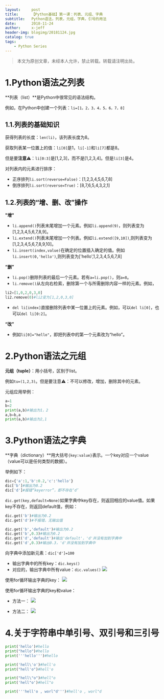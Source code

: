 ```yaml
---
layout:     post
title:      【Python基础】第一课：列表、元组、字典
subtitle:   Python语法，列表，元组，字典，引号的用法
date:       2018-11-24
author:     x-jeff
header-img: blogimg/20181124.jpg
catalog: true
tags:
    - Python Series
---
```

>本文为原创文章，未经本人允许，禁止转载。转载请注明出处。

# 1.Python语法之列表
**列表（list）**是Python中很常见的语法结构。

例如，在Python中创建一个列表：`li=[1，2，3，4，5，6，7，8]`

## 1.1.列表的基础知识

获得列表的长度：`len(li)`，该列表长度为8。

获取列表某一位置上的值：`li[0]`是1，`li[-1]`和`li[7]`都是8。

但是要**注意**⚠️：`li[0:3]`是[1,2,3]，而不是[1,2,3,4]。但是`li[3]`是4。

对列表内的元素进行排序：

* 正序排列`li.sort(reverse=False)`：[1,2,3,4,5,6,7,8]
* 倒序排列`li.sort(reverse=True)`：[8,7,6,5,4,3,2,1]

## 1.2.列表的“增、删、改”操作
**"增"**

* `li.append()`列表末尾增加一个元素。例如`li.append(9)`，则列表变为[1,2,3,4,5,6,7,8,9]。
* `li.extend()`列表末尾增加一个列表。例如`li.extend([9,10])`,则列表变为[1,2,3,4,5,6,7,8,9,10]。
* `li.insert(index,value)`在确定的位置插入确定的值。例如`li.insert(0,'hello')`,则列表变为['hello',1,2,3,4,5,6,7,8]

**“删”**

* `li.pop()`删除列表的最后一个元素。若有`a=li.pop()`，则`a=8`。
* `li.remove()`从左向右检索，删除第一个与所需删除内容一样的元素。例如，

~~~python
li2=[1,0,2,0,3,0]
li2.remove(0)#li2变为[1,2,0,3,0]
~~~

* `del li[index]`直接删除列表中某一位置上的元素。例如，可以`del li[0]`，也可以`del li[0:2]`。

**“改”**

* 例如`li[0]="hello"`，即把列表中的第一个元素改为“hello”。

# 2.Python语法之元组
**元组（tuple）**：用小括号，区别于list。

例如`tu=(1,2,3)`。但是要注意⚠️：不可以修改，增加，删除其中的元素。

元组应用举例：

~~~python
a=1
b=2
print(a,b)#输出为1，2
a,b=b,a
print(a,b)#输出为2,1
~~~

# 3.Python语法之字典
**字典（dictionary）**用大括号`{key:value}`表示。一个key对应一个value（value可以是任何类型的数据）。

举例如下：

~~~python
dic={'a':1,'b':0.2,'c':'hello'}
dic['b']#输出为0.2
dic['d']#报错“keyerror”，即不存在‘d’
~~~

`dic.get(key,default=None)`如果字典中key存在，则返回相应的value值。如果key不存在，则返回default值，例如：

~~~python
dic.get('b')#输出为0.2
dic.get('d')#不报错，无输出值

dic.get('b','default')#输出为0.2
dic.get('b',0.3)#输出为0.2
dic.get('d','default')#输出'default'，'d'并没有加到字典中
dic.get('d',0.3)#输出0.3，'d'并没有加到字典中
~~~

向字典中添加新元素：`dic['d']=100`

* 输出字典中的所有key：`dic.keys()`
* 对应的，输出字典中所有value：`dic.values()`
![](https://ws4.sinaimg.cn/large/006tNbRwly1fxlqlfl7cwj30f203m0t8.jpg)

使用for循环输出字典的key：
![](https://ws4.sinaimg.cn/large/006tNbRwly1fxlqt74wmzj308u0503yn.jpg)

使用for循环输出字典的key和value：

* 方法一：
![](https://ws1.sinaimg.cn/large/006tNbRwly1fxlqy1svv1j30c005cjrm.jpg)


* 方法二：
![](https://ws3.sinaimg.cn/large/006tNbRwly1fxlr44vul3j30b4054dg1.jpg)

# 4.关于字符串中单引号、双引号和三引号
~~~python
print('hello')#hello
print("hello")#hello
print('''hello''')#hello

print('hell\'o')#hell'o
print("hell'o")#hell'o

print("hell\"o")#hell"o
print('hell"o')#hell"o

print('''hell'o , worl"d''')#hell'o , worl"d
~~~